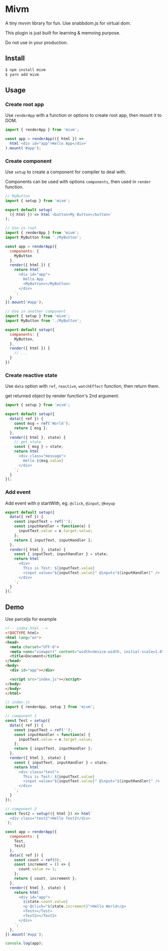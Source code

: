 # Mivm

A tiny mvvm library for fun. Use snabbdom.js for virtual dom.

This plugin is just built for learning & memoing purpose.

Do not use in your production.


## Install

``` bash
$ npm install mivm
$ yarn add mivm
```


## Usage

### Create root app

Use `renderApp` with a function or options to create root app, then mount it to DOM.

```js
import { renderApp } from 'mivm';

const app = renderApp(({ html }) =>
  html`<div id="app">Hello App</div>`
).mount('#app');
```


### Create component

Use `setup` to create a component for compiler to deal with.

Components can be used with options `components`, then used in `render` function.

```js
// MyButton
import { setup } from 'mivm';

export default setup(
  ({ html }) => html`<button>My Button</button>`
);
```

```js
// Use in root
import { renderApp } from 'mivm';
import MyButton from './MyButton';

const app = renderApp({
  components: {
    MyButton
  },
  render({ html }) {
    return html`
      <div id="app">
        Hello App
        <MyButton></MyButton>
      </div>
    `;
  }
}).mount('#app');
```

```js
// Use in another component
import { setup } from 'mivm';
import MyButton from './MyButton';

export default setup({
  components: {
    MyButton,
  },
  render({ html }) {
    // ...
  }
})
```


### Create reactive state

Use `data` option with `ref`, `reactive`, `watchEffect` function, then return them.

get returned object by render function's 2nd argument.

```js
import { setup } from 'mivm';

export default setup({
  data({ ref }) {
    const msg = ref('World');
    return { msg };
  },
  render({ html }, state) {
    // get state
    const { msg } = state;
    return html`
      <div class="message">
        Hello ${msg.value}
      </div>
    `;
  }
});
```


### Add event

Add event with `@` startWith, eg. `@click`, `@input`, `@keyup`

```js
export default setup({
  data({ ref }) {
    const inputText = ref('');
    const inputHandler = function(e) {
      inputText.value = e.target.value;
    };
    return { inputText, inputHandler };
  },
  render({ html }, state) {
    const { inputText, inputHandler } = state;
    return html`
      <div>
        This is Test: ${inputText.value}
        <input value="${inputText.value}" @input="${inputHandler}" />
      </div>
    `;
  }
});
```


## Demo

Use parceljs for example

```html
<!-- index.html -->
<!DOCTYPE html>
<html lang="en">
<head>
  <meta charset="UTF-8">
  <meta name="viewport" content="width=device-width, initial-scale=1.0">
  <title>Document</title>
</head>
<body>
  <div id="app"></div>

  <script src="index.js"></script>
</body>
</body>
</html>
```

```js
// index.js
import { renderApp, setup } from 'mivm';

// component 1
const Test = setup({
  data({ ref }) {
    const inputText = ref('');
    const inputHandler = function(e) {
      inputText.value = e.target.value;
    };
    return { inputText, inputHandler };
  },
  render({ html }, state) {
    const { inputText, inputHandler } = state;
    return html`
      <div class="test">
        This is Test: ${inputText.value}
        <input value="${inputText.value}" @input="${inputHandler}" />
      </div>
    `;
  }
});

// component 2
const Test2 = setup(({ html }) => html`
  <div class="test2">Hello Test2</div>
`);

const app = renderApp({
  components: {
    Test,
    Test2
  },
  data({ ref }) {
    const count = ref(0);
    const increment = () => {
      count.value += 1;
    };
    return { count, increment };
  },
  render({ html }, state) {
    return html`
      <div id="app">
        ${state.count.value}
        <p @click="${state.increment}">Hello World</p>
        <Test></Test>
        <Test2></Test2>
      </div>
    `;
  },
}).mount('#app');

console.log(app);
```